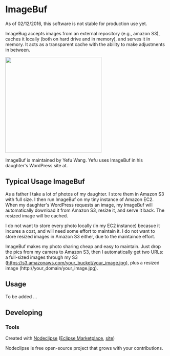

# ImageBuf

As of 02/12/2016, this software is not stable for production use yet. 

ImageBug accepts images from an external repository (e.g., amazon S3), caches it locally (both on hard drive and in memory), and serves it in memory. It acts as a transparent cache with the ability to make adjustments in between.  

<img src="https://s3.amazonaws.com/wangyefucom/imagebuf.jpg" height="300" />

ImageBuf is maintained by Yefu Wang. Yefu uses ImageBuf in his daughter's WordPress site at. 

## Typical Usage ImageBuf

As a father I take a lot of photos of my daughter. I store them in Amazon S3 with full size. I then run ImageBuf on my tiny instance of Amazon EC2. When my daughter's WordPress requests an image, my ImageBuf will automatically download it from Amazon S3, resize it, and serve it back. The resized image will be cached.

I do not want to store every photo locally (in my EC2 instance) becasue it incures a cost, and will need some effort to maintain it. I do not want to store resized images in Amazon S3 either, due to the maintaince effort. 

ImageBuf makes my photo sharing cheap and easy to maintain. Just drop the pics from my camera to Amazon S3, then I automatically get two URLs: a full-sized images through my S3 (https://s3.amazonaws.com/your_bucket/your_image.jpg), plus a resized image (http://your_domain/your_image.jpg). 

## Usage

To be added ...

## Developing



### Tools

Created with [Nodeclipse](https://github.com/Nodeclipse/nodeclipse-1)
 ([Eclipse Marketplace](http://marketplace.eclipse.org/content/nodeclipse), [site](http://www.nodeclipse.org))   

Nodeclipse is free open-source project that grows with your contributions.
